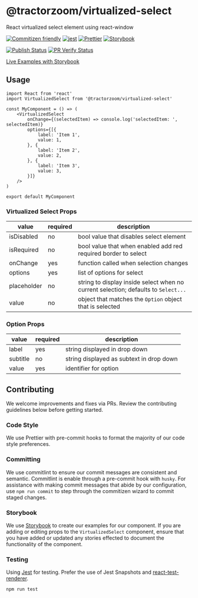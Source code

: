 # @tractorzoom/virtualized-select

React virtualized select element using react-window

[![Commitizen friendly](https://img.shields.io/badge/commitizen-friendly-brightgreen.svg)](http://commitizen.github.io/cz-cli/) [![jest](https://jestjs.io/img/jest-badge.svg)](https://github.com/facebook/jest) [![Prettier](https://img.shields.io/badge/code_style-prettier-ff69b4.svg?style=flat-square)](https://github.com/prettier/prettier) [![Storybook](https://cdn.jsdelivr.net/gh/storybookjs/brand@master/badge/badge-storybook.svg)](https://tractorzoom.github.io/virtualized-select/)

[![Publish Status](https://github.com/TractorZoom/virtualized-select/workflows/publish/badge.svg)](https://github.com/TractorZoom/virtualized-select/actions) [![PR Verify Status](https://github.com/TractorZoom/virtualized-select/workflows/pull_request_verify/badge.svg)](https://github.com/TractorZoom/virtualized-select/actions)

[Live Examples with Storybook](https://tractorzoom.github.io/virtualized-select/)

## Usage

```
import React from 'react'
import VirtualizedSelect from '@tractorzoom/virtualized-select'

const MyComponent = () => (
    <VirtualizedSelect
        onChange={(selectedItem) => console.log('selectedItem: ', selectedItem)}
        options={[{
            label: 'Item 1',
            value: 1,
        }, {
            label: 'Item 2',
            value: 2,
        }, {
            label: 'Item 3',
            value: 3,
        }]}
    />
)

export default MyComponent
```

### Virtualized Select Props

| value       | required | description                                                                        |
| ----------- | -------- | ---------------------------------------------------------------------------------- |
| isDisabled  | no       | bool value that disables select element                                            |
| isRequired  | no       | bool value that when enabled add red required border to select                     |
| onChange    | yes      | function called when selection changes                                             |
| options     | yes      | list of options for select                                                         |
| placeholder | no       | string to display inside select when no current selection; defaults to `Select...` |
| value       | no       | object that matches the `Option` object that is selected                           |

### Option Props

| value    | required | description                              |
| -------- | -------- | ---------------------------------------- |
| label    | yes      | string displayed in drop down            |
| subtitle | no       | string displayed as subtext in drop down |
| value    | yes      | identifier for option                    |

## Contributing

We welcome improvements and fixes via PRs. Review the contributing guidelines below before getting started.

### Code Style

We use Prettier with pre-commit hooks to format the majority of our code style preferences.

### Committing

We use commitlint to ensure our commit messages are consistent and semantic. Commitlint is enable through a pre-commit hook with `husky`. For assistance with making commit messages that abide by our configuration, use `npm run commit` to step through the commitizen wizard to commit staged changes.

### Storybook

We use [Storybook](https://github.com/storybookjs/storybook) to create our examples for our component. If you are adding or editing props to the `VirtualizedSelect` component, ensure that you have added or updated any stories effected to document the functionality of the component.

### Testing

Using [Jest](https://github.com/facebook/jest) for testing. Prefer the use of Jest Snapshots and [react-test-renderer](https://reactjs.org/docs/test-renderer.html).

```
npm run test
```
